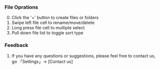 ### File Oprations

0. Click the '+' button to create files or folders
1. Swipe left file cell to rename/move/delete
2. Long press file cell to multiple select
3. Pull down file list to toggle sort type

### Feedback

1. If you have any questions or suggestions, please feel free to contact us, go 「Settings」-> [Contact us]
